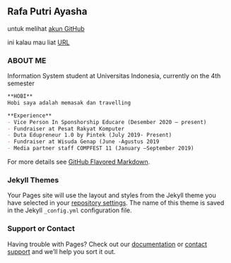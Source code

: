 ## Rafa Putri Ayasha

untuk melihat [akun GitHub](https://github.com/rafaputri86/os201) 

ini kalau mau liat [URL](https://rafaputri86.github.io/os201/url)

### ABOUT ME

Information System student at Universitas Indonesia, currently on the 4th semester

```markdown
**HOBI**
Hobi saya adalah memasak dan travelling 

**Experience**
- Vice Person In Sponshorship Educare (Desember 2020 – present)
- Fundraiser at Pesat Rakyat Komputer 
- Duta Edupreneur 1.0 by Pintek (July 2019- Present)
- Fundraiser at Wisuda Genap (June -Agustus 2019 
- Media partner staff COMPFEST 11 (January –September 2019)

```

For more details see [GitHub Flavored Markdown](https://guides.github.com/features/mastering-markdown/).

### Jekyll Themes

Your Pages site will use the layout and styles from the Jekyll theme you have selected in your [repository settings](https://github.com/rafaputri86/os201/settings). The name of this theme is saved in the Jekyll `_config.yml` configuration file.

### Support or Contact

Having trouble with Pages? Check out our [documentation](https://help.github.com/categories/github-pages-basics/) or [contact support](https://github.com/contact) and we’ll help you sort it out.
